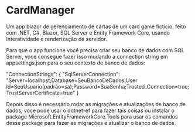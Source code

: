 # CardManager
Um app blazor de gerenciamento de cartas de um card game fictício, feito com .NET, C#, Blazor, SQL Server e Entity Framework Core, usando Interatividade e renderização de servidor.

Para que o app funcione você precisa criar seu banco de dados com SQL Server, voce consegue fazer isso mudando a connection string em appsettings.json para o seu contexto de banco de dados:

"ConnectionStrings": { "SqlServerConnection": "Server=localhost;Database=SeuBancoDeDados;User Id=SeuUsuario(padrão=sa);Password=SuaSenha;Trusted_Connection=true;TrustServerCertificate=true" }

Depois disso é necessário rodar as migrações e atualizações de banco de dados, voce pode usar o dotnet-ef para fazer tais coisas ou instalar o package Microsoft.EntityFrameworkCore.Tools para usar os comandos desse package para fazer as migrações e atualizar o banco de dados.
